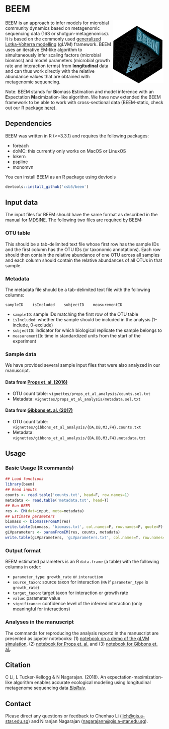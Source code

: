 # BEEM

<img src="logo.png" height="200" align="right" />

BEEM is an approach to infer models for microbial community dynamics based on metagenomic sequencing data (16S or shotgun-metagenomics). It is based on the commonly used [generalized Lotka-Volterra modelling](https://en.wikipedia.org/wiki/Generalized_Lotka–Volterra_equation) (gLVM) framework. BEEM uses an iterative EM-like algorithm to simultaneously infer scaling factors (microbial biomass) and model parameters (microbial growth rate and interaction terms) from **longitudinal** data and can thus work directly with the relative abundance values that are obtained with metagenomic sequencing.

Note: BEEM stands for **B**iomass **E**stimation and model inference with an **E**xpectation **M**aximization-like algorithm. We have now extended the BEEM framework to be able to work with cross-sectional data (BEEM-static, check out our R package [here](https://github.com/CSB5/BEEM-static)).

## Dependencies

BEEM was written in R (>=3.3.1) and requires the following packages: 
 - foreach
 - doMC: this currently only works on MacOS or LinuxOS
 - lokern
 - pspline
 - monomvn

You can install BEEM as an R package using devtools

```r
devtools::install_github('csb5/beem')
```

## Input data

The input files for BEEM should have the same format as described in the manual for [MDSINE](https://bitbucket.org/MDSINE/mdsine/). The following two files are required by BEEM:

### OTU table

This should be a tab-delimited text file whose first row has the sample IDs and the first column has the OTU IDs (or taxonomic annotations). Each row should then contain the relative abundance of one OTU across all samples and each column should contain the relative abundances of all OTUs in that sample. 

### Metadata

The metadata file should be a tab-delimited text file with the following columns:
```
sampleID    isIncluded    subjectID    measurementID
```
 - `sampleID`: sample IDs matching the first row of the OTU table
 - `isIncluded`: whether the sample should be included in the analysis (1-include, 0-exclude)
 - `subjectID`: indicator for which biological replicate the sample belongs to
 - `measurementID`: time in standardized units from the start of the experiment

### Sample data

We have provided several sample input files that were also analyzed in our manuscript.

#### Data from [Props et. al. (2016)](https://www.nature.com/articles/ismej2016117)

 - OTU count table: `vignettes/props_et_al_analysis/counts.sel.txt`
 - Metadata: `vignettes/props_et_al_analysis/metadata.sel.txt`

#### Data from [Gibbons et. al. (2017)](http://journals.plos.org/ploscompbiol/article?id=10.1371/journal.pcbi.1005364)

 - OTU count table: `vignettes/gibbons_et_al_analysis/{DA,DB,M3,F4}.counts.txt`
 - Metadata: `vignettes/gibbons_et_al_analysis/{DA,DB,M3,F4}.metadata.txt`

## Usage

### Basic Usage (R commands)

```r
## Load functions
library(beem)
## Read inputs
counts <- read.table('counts.txt', head=F, row.names=1)
metadata <- read.table('metadata.txt', head=T)
## Run BEEM
res <- EM(dat=input, meta=metadata)
## Estimate parameters
biomass <- biomassFromEM(res)
write.table(biomass, 'biomass.txt', col.names=F, row.names=F, quote=F)
gLVparameters <- paramFromEM(res, counts, metadata)
write.table(gLVparameters, 'gLVparameters.txt', col.names=T, row.names=F, sep='\t' , quote=F)
```
### Output format

BEEM estimated parameters is an R `data.frame` (a table) with the following columns in order:
 
 - `parameter_type`: `growth_rate` or `interaction`
 - `source_taxon`: source taxon for interaction (`NA` if `parameter_type` is `growth_rate`)
 - `target_taxon`: target taxon for interaction or growth rate
 - `value`: parameter value 
 - `significance`: confidence level of the inferred interaction (only meaningful for interactions)
 
### Analyses in the manuscript

The commands for reproducing the analysis reportd in the manuscript are presented as jupyter notebooks: (1) [notebook on a demo of the gLVM simulation](https://github.com/CSB5/BEEM/blob/master/vignettes/simulation.ipynb), (2) [notebook for Props et. al.](https://github.com/CSB5/BEEM/blob/master/vignettes/props_et_al.ipynb) and (3) [notebook for Gibbons et. al.](https://github.com/CSB5/BEEM/blob/master/vignettes/gibbons_et_al.ipynb).

## Citation
C Li, L Tucker-Kellogg & N Nagarajan. (2018). An expectation-maximization-like algorithm enables accurate ecological modeling using longitudinal metagenome sequencing data [*BioRxiv*](https://www.biorxiv.org/content/early/2018/07/17/288803).

## Contact
Please direct any questions or feedback to Chenhao Li (lich@gis.a-star.edu.sg) and Niranjan Nagarajan (nagarajann@gis.a-star.edu.sg).
